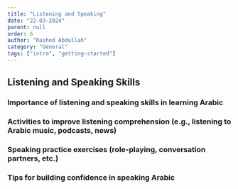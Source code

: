 ```yaml
---
title: "Listening and Speaking"
date: "22-03-2024"
parent: null
order: 6
author: "Rashed Abdullah"
category: "General"
tags: ["intro", "getting-started"]
---
```


## Listening and Speaking Skills

### Importance of listening and speaking skills in learning Arabic

### Activities to improve listening comprehension (e.g., listening to Arabic music, podcasts, news)

### Speaking practice exercises (role-playing, conversation partners, etc.)

### Tips for building confidence in speaking Arabic
